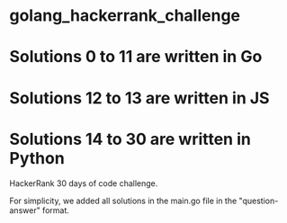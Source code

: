 # golang_hackerrank_challenge
# Solutions 0 to 11 are written in Go
# Solutions 12 to 13 are written in JS
# Solutions 14 to 30 are written in Python
HackerRank 30 days of code challenge.

For simplicity, we added all solutions in the main.go file in the "question-answer" format.






